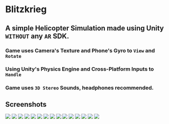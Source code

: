 # Blitzkrieg

## A simple Helicopter Simulation made using Unity `WITHOUT` any `AR` SDK.

### Game uses Camera's Texture and Phone's Gyro to `View` and `Rotate`
### Using Unity's Physics Engine and Cross-Platform Inputs to `Handle`
### Game uses `3D Stereo` Sounds, headphones recommended.

## Screenshots
<img src="/Screenshots/01-min.png">
<img src="/Screenshots/02-min.png">
<img src="/Screenshots/10-min.png">
<img src="/Screenshots/11-min.png">
<img src="/Screenshots/12-min.png">
<img src="/Screenshots/13-min.png">
<img src="/Screenshots/14-min.png">
<img src="/Screenshots/15-min.png">
<img src="/Screenshots/03-min.png">
<img src="/Screenshots/04-min.png">
<img src="/Screenshots/05-min.png">
<img src="/Screenshots/06-min.png">
<img src="/Screenshots/07-min.png">
<img src="/Screenshots/08-min.png">
<img src="/Screenshots/09-min.png">

